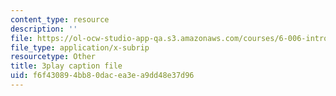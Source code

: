 ```yaml
---
content_type: resource
description: ''
file: https://ol-ocw-studio-app-qa.s3.amazonaws.com/courses/6-006-introduction-to-algorithms-fall-2011/f6f430894bb80dacea3ea9dd48e37d96_Zc54gFhdpLA.srt
file_type: application/x-subrip
resourcetype: Other
title: 3play caption file
uid: f6f43089-4bb8-0dac-ea3e-a9dd48e37d96
---
```

